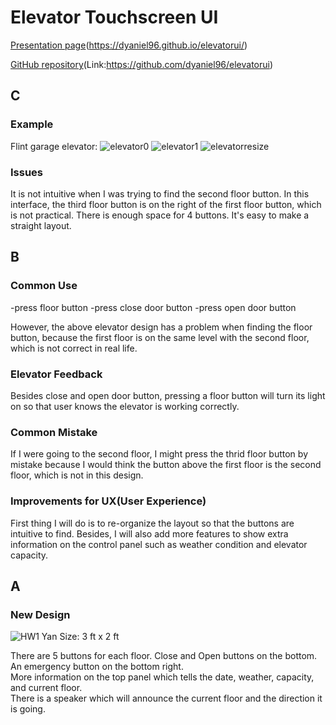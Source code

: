 # Elevator Touchscreen UI

[Presentation page](https://dyaniel96.github.io/elevatorui/)(https://dyaniel96.github.io/elevatorui/)<br/>

[GitHub repository](https://github.com/dyaniel96/elevatorui)(Link:https://github.com/dyaniel96/elevatorui)<br/>
## C
### Example
Flint garage elevator:
![elevator0](https://user-images.githubusercontent.com/15820167/65101963-4accd780-d98f-11e9-92a1-6ba55b90d68e.jpg)
![elevator1](https://user-images.githubusercontent.com/15820167/65102007-6cc65a00-d98f-11e9-8a80-6c4b0b85a6bb.jpg)
![elevatorresize](https://user-images.githubusercontent.com/15820167/65102116-c169d500-d98f-11e9-9222-538fe4884ed3.gif)
### Issues
It is not intuitive when I was trying to find the second floor button. In this interface, the third floor button is on the right of the first floor button, which is not practical. There is enough space for 4 buttons. It's easy to make a straight layout.

## B
### Common Use
-press floor button
-press close door button
-press open door button

However, the above elevator design has a problem when finding the floor button, because the first floor is on the same level with the second floor, which is not correct in real life.

### Elevator Feedback
Besides close and open door button, pressing a floor button will turn its light on so that user knows the elevator is working correctly.

### Common Mistake
If I were going to the second floor, I might press the thrid floor button by mistake because I would think the button above the first floor is the second floor, which is not in this design.

### Improvements for UX(User Experience)
First thing I will do is to re-organize the layout so that the buttons are intuitive to find. Besides, I will also add more features to show extra information on the control panel such as weather condition and elevator capacity. 

## A
### New Design
![HW1 Yan](https://user-images.githubusercontent.com/15820167/65186337-10b31280-da2f-11e9-9af8-aa7599a2b049.gif)
Size: 3 ft x 2 ft

There are 5 buttons for each floor. Close and Open buttons on the bottom. An emergency button on the bottom right.<br/>
More information on the top panel which tells the date, weather, capacity, and current floor.<br/>
There is a speaker which will announce the current floor and the direction it is going.<br/>

